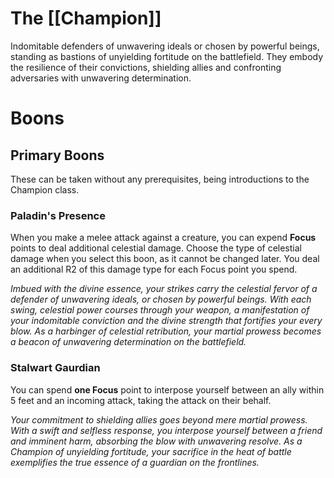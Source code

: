 # The [[Champion]]
Indomitable defenders of unwavering ideals or chosen by powerful beings, standing as bastions of unyielding fortitude on the battlefield. They embody the resilience of their convictions, shielding allies and confronting adversaries with unwavering determination.

# Boons

## Primary Boons
These can be taken without any prerequisites, being introductions to the Champion class.

### Paladin's Presence
When you make a melee attack against a creature, you can expend **Focus** points to deal additional celestial damage. Choose the type of celestial damage when you select this boon, as it cannot be changed later. You deal an additional R2 of this damage type for each Focus point you spend.

*Imbued with the divine essence, your strikes carry the celestial fervor of a defender of unwavering ideals, or chosen by powerful beings. With each swing, celestial power courses through your weapon, a manifestation of your indomitable conviction and the divine strength that fortifies your every blow. As a harbinger of celestial retribution, your martial prowess becomes a beacon of unwavering determination on the battlefield.*

### Stalwart Gaurdian
You can spend **one Focus** point to interpose yourself between an ally within 5 feet and an incoming attack, taking the attack on their behalf.

*Your commitment to shielding allies goes beyond mere martial prowess. With a swift and selfless response, you interpose yourself between a friend and imminent harm, absorbing the blow with unwavering resolve. As a Champion of unyielding fortitude, your sacrifice in the heat of battle exemplifies the true essence of a guardian on the frontlines.*